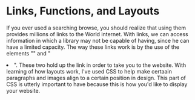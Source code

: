 # Links, Functions, and Layouts

If you ever used a searching browse, you should realize that using them provides millions of links to the World internet. With links, we can access information in which a library may not be capable of having, since he can have a limited capacity. The way these links work is by the use of the elements "<a>" and "<li>". These two hold up the link in order to take you to the website. With learning of how layouts work, I've used CSS to help make certaain paragraphs and images align to a certain position in design. This part of CSS is utterly important to have because this is how you'd like to display your website.
